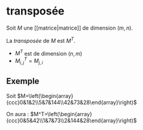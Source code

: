 # transposée

Soit $M$ une [[matrice|matrice]] de dimension $(m, n)$.

La _transposée_ de $M$ est $M^T$.
 - $M^T$ est de dimension $(n, m)$
 - $M^T_{i, j} = M_{j, i}$


## Exemple
Soit $M=\left(\begin{array}{ccc}0&1&2\\5&7&144\\42&73&28\end{array}\right)$

On aura : $M^T=\left(\begin{array}{ccc}0&5&42\\1&7&73\\2&144&28\end{array}\right)$
